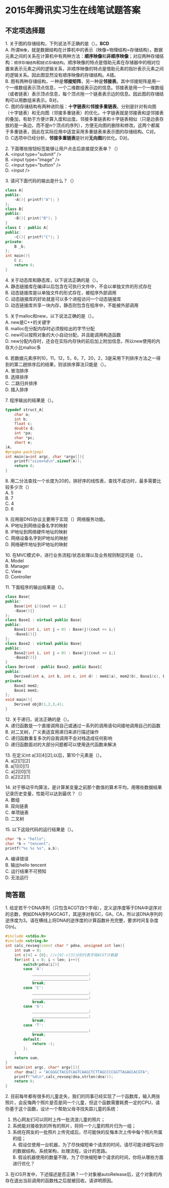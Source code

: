 # 2015年腾讯实习生在线笔试题答案
## 不定项选择题
1\. 关于图的存储结构，下列说法不正确的是（）。**BCD**  
A. 所谓`映像`，就是数据结构在计算机中的表示（映像=物理结构=存储结构）。数据元素之间的关系在计算机中有两种方法：**顺序映像**和**非顺序映像**；对应两种存储结构：`顺序存储结构`和`链式存储结构`。顺序映像的特点是借助元素在存储器中的相对位置来表示元素之间的逻辑关系，非顺序映像的特点是借助元素的指针表示元素之间的逻辑关系。因此图显然没有顺序映像的存储结构。A错。  
B. 图有两种存储结构，一种是**邻接矩阵**，另一种是**邻接表**。其中邻接矩阵是用一个一维数组表示顶点信息，一个二维数组表示边的信息。邻接表是用一个一维数组（或者链表）表示顶点信息，每个顶点拖一个链表表示边的信息。因此图的存储结构可以用数组来表示。B对。  
C. 图的存储结构有两种进阶版：**十字链表**和**邻接多重链表**。分别是针对有向图（十字链表）和无向图（邻接多重链表）的优化。十字链表就是邻接表和逆邻接表的叠加，有助于方便计算入度和出度。邻接多重链表和十字链表相似（只是边表存放的是一条边，而不是n个顶点的序列），方便无向图的删除和修改。这两个都属于多重链表，因此在实际应用中适宜采用多重链表来表示图的存储结构。C对。  
D. C选项中已经分析，**邻接多重链表**是针对**无向图**的优化。D对。  

2\. 下面哪些按钮标签能够让用户点击后直接提交表单？（）  
A. \<input type="submit" />  
B. \<input type="image" />  
C. \<input type="button" />  
D. \<input />  

3\. 请问下面代码的输出是什么？（）  
```C++
class A{
public:
	~A(){ printf("A"); }
};
class B{
public:
	~B(){ print("B"); }
}
class C : public A{
public:
	~C(){ printf("C"); }
private:
	B _b;
};
int main(){
	C c;
	return 0;
}
```

4\. 关于动态库和静态库，以下说法正确的是（）。  
A. 静态链接库在编译以后包含在可执行文件中，不会以单独文件的形式存在  
B. 动态链接库是以单独文件的形式存在，被程序外部调用  
C. 动态链接库的好处就是可以多个进程访问一个动态链接库  
D. 动态链接库共享一块内存，静态则包含在程序中，不能被外部调用

5\. 关于malloc和new，以下说法正确的是（）。  
A. new是C++的关键字  
B. malloc在分配内存时必须按给出的字节分配  
C. new可以按照对象的大小自动分配，并且能调用构造函数  
D. new分配内存时，还会在实际内存快的前后加上附加信息，所以new使用的内存大小比malloc多  

6\. 若数据元素序列10，11，12，5，6，7，20，2，3是采用下列排序方法之一得到的第二趟排序后的结果，则该排序算法只能是（）。  
A. 冒泡排序  
B. 选择排序  
C. 二路归并排序  
D. 插入排序  

7\. 程序输出的结果是（）。  
```C++
typedef struct_A{
	char a;
	int b;
	float c;
	double d;
	int *pa;
	char *pc;
	short e;
}A;
#pragma pack(pop)
int main(a=int argc, char *argv[]){
	printf("size=%d\n",sizeof(A));
	return 0;
}
```
8\. 用二分法查找一个长度为20的，排好序的线性表，查找不成功时，最多需要比较多少次（）  
A. 5  
B. 7  
C. 4  
D. 6  

9\. 应用层DNS协议主要用于实现（）网络服务功能。  
A. IP地址到网络设备名字的映射  
B. IP地址到网络硬件地址的映射  
C. 网络设备名字到IP地址的映射  
D. 网络硬件地址到IP地址的映射

10\. 在MVC模式中，进行业务流程/状态处理以及业务规则制定的是（）。  
A. Model  
B. Manager  
C. View  
D. Controller  

11\. 下面程序的输出结果是（）。
```C++
class Base{
public:
	Base(int i){cout << i;}
	~Base(){}
};
class Base1 : virtual public Base{
public:
	Base1(int i, int j = 0) : Base(j){cout << i;}
	~Base1(){}
};
class Base2 : virtual public Base{
public:
	Base2(int i, int j = 0) : Base(j){cout << i;}
	~Base2(){}
}
class Derived : public Base2, public Base1{
public:
	Derived(int a, int b, int c, int d) : mem1(a), mem2(b), Base1(c), Base2(d), Base(a){cout << b;}
private:
	Base2 mem2;
	Base1 mem1;
};
void main(){
	Derived objD(1,2,3,4);
}
```

12\. 关于递归，说法正确的是（）。  
A. 递归函数是一个直接调用自己或通过一系列的调用语句间接地调用自己的函数  
B. 对二叉树，广义表适宜用递归来进行描述操作  
C. 递归函数重复多次的自我调用不会对栈造成任何影响  
D. 递归函数面对的大部分问题都可以使用迭代函数来解决  

13\. 在定义int a[3][4][2];以后，第10个元素是（）。  
A. a[2][1][2]  
B. a[1][0][1]  
C. a[2][0][1]  
D. a[2][2][1]  

14\. 对于移动平均算法，是计算某变量之前那个数值的算术平均，用哪些数据结果记录历史变量，性能可以达到最优？（）  
A. 数组  
B. 双向链表  
C. 单项链表  
D. 二叉树

15\. 以下这段代码的运行结果是（）。
```C++
char *b = "hello";
char *b = "tencent";
printf("%s %s %s", a,b);
```
A. 编译错误  
B. 输出hello tencent  
C. 运行结果不可预知  
D. 无法运行  

## 简答题
1\. 给定若干个DNA序列（只包含ACGT四个字母），定义逆序度等于DNA中逆序对的总数，例如DNA序列AGCAGT，其逆序对有GC，GA，CA，所以该DNA序列的逆序度为3。请在横线上将DNA的逆序度的计算函数补充完整，要求时间复杂度O(n)。
```C++
#include <stdio.h>
#include <string.h>
int calc_revseq(const char * pdna, unsigned int len){
	int sum = 0;
	int c[4] = {0};	//c[0]-c[3]分别代表字母ACGT计数器
	for(int i = 0; i < len; i++){
		switch(pdna[i]){
		case 'A':
			_________________________;
			_________________________;
			break;
		case 'C':
			_________________________;
			_________________________;
			break;
		case 'G':
			_________________________;
			_________________________;
			break;
		case 'T':
			_________________________;
			break;
		default:
			return -1;
		};
	}
	return sum;
}
int main(int argc, char* argv[]){
	char dna[] = "ACGGGCTACGTCAGTCAAGCTCTTAGCCCCGGTTAGAGCACGTA";
	printf("%d\n",calc_revseq(dna,strlen(dna)));
	return 0;
}
```
2\. 目前每年都有很多的儿童走失，我们的同事已经实现了一个函数库，输入两张照片，会反悔两个照片是否是同一个儿童，但这个函数需要耗费一定的CPU，请你基于这个函数，设计一个帮助父母寻找失踪儿童的系统：  
1) 热心网友们可以同时上传一批流浪儿童的照片；  
2) 系统能对接收到的所有的照片，将同一个儿童的照片归为一组；  
3) 系统在网友的一批照片上传完成后，尽可能快的反悔本次上传中每个照片所属的组；  
A\. 假设仅使用一台机器，为了尽快缩短单个请求的时间，请尽可能详细写出你的数据结构，系统架构，处理流程，设计的思路。  
B\. 假设机器使用的数量不限，为了尽快缩短单个请求的时间，你将从哪些方面进行优化？

3\. 在iOS开发中，下述描述是否正确？一个对象被autoRelease后，这个对象的内存在退出当前调用的函数栈之后就被回收。请讲明原因。

